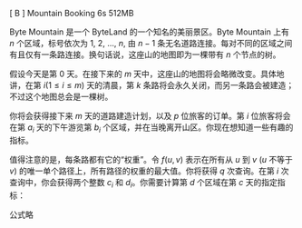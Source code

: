 [ B ] Mountain Booking 6s 512MB

Byte Mountain 是一个 ByteLand 的一个知名的美丽景区。Byte Mountain 上有 $n$ 个区域，标号依次为 $1$, $2$, $\dots$, $n$, 由 $n-1$ 条无名道路连接。每对不同的区域之间有且仅有一条路连接。换句话说，这座山的地图即为一棵带有 $n$ 个节点的树。

假设今天是第 $0$ 天。在接下来的 $m$ 天中，这座山的地图将会略微改变。具体地讲，在第 $i (1 \le i \le m)$ 天的清晨，第 $k$ 条路将会永久关闭，而另一条路会被建造；不过这个地图总会是一棵树。

你将会获得接下来 $m$ 天的道路建造计划，以及 $p$ 位旅客的订单。第 $i$ 位旅客将会在第 $a_i$ 天的下午游览第 $b_i$ 个区域，并在当晚离开山区。你现在想知道一些有趣的指标。

值得注意的是，每条路都有它的“权重”。令 $f(u, v)$ 表示在所有从 $u$ 到 $v$ ($u$ 不等于 $v$) 的唯一单个路径上，所有路径的权重的最大值。你将获得 $q$ 次查询。在第 $i$ 次查询中，你会获得两个整数 $c_i$ 和 $d_i$。你需要计算第 $d$ 个区域在第 $c$ 天的指定指标：

公式略